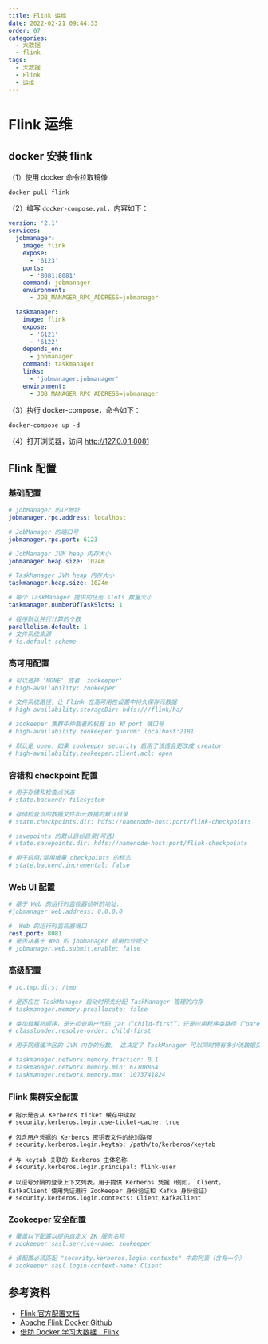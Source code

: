 ```yaml
---
title: Flink 运维
date: 2022-02-21 09:44:33
order: 07
categories:
  - 大数据
  - flink
tags:
  - 大数据
  - Flink
  - 运维
---
```


# Flink 运维

## docker 安装 flink

（1）使用 docker 命令拉取镜像

```bash
docker pull flink
```

（2）编写 `docker-compose.yml`，内容如下：

```yml
version: '2.1'
services:
  jobmanager:
    image: flink
    expose:
      - '6123'
    ports:
      - '8081:8081'
    command: jobmanager
    environment:
      - JOB_MANAGER_RPC_ADDRESS=jobmanager

  taskmanager:
    image: flink
    expose:
      - '6121'
      - '6122'
    depends_on:
      - jobmanager
    command: taskmanager
    links:
      - 'jobmanager:jobmanager'
    environment:
      - JOB_MANAGER_RPC_ADDRESS=jobmanager
```

（3）执行 docker-compose，命令如下：

```
docker-compose up -d
```

（4）打开浏览器，访问 http://127.0.0.1:8081

## Flink 配置

### 基础配置

```yml
# jobManager 的IP地址
jobmanager.rpc.address: localhost

# JobManager 的端口号
jobmanager.rpc.port: 6123

# JobManager JVM heap 内存大小
jobmanager.heap.size: 1024m

# TaskManager JVM heap 内存大小
taskmanager.heap.size: 1024m

# 每个 TaskManager 提供的任务 slots 数量大小
taskmanager.numberOfTaskSlots: 1

# 程序默认并行计算的个数
parallelism.default: 1
# 文件系统来源
# fs.default-scheme
```

### 高可用配置

```yml
# 可以选择 'NONE' 或者 'zookeeper'.
# high-availability: zookeeper

# 文件系统路径，让 Flink 在高可用性设置中持久保存元数据
# high-availability.storageDir: hdfs:///flink/ha/

# zookeeper 集群中仲裁者的机器 ip 和 port 端口号
# high-availability.zookeeper.quorum: localhost:2181

# 默认是 open，如果 zookeeper security 启用了该值会更改成 creator
# high-availability.zookeeper.client.acl: open
```

### 容错和 checkpoint 配置

```yml
# 用于存储和检查点状态
# state.backend: filesystem

# 存储检查点的数据文件和元数据的默认目录
# state.checkpoints.dir: hdfs://namenode-host:port/flink-checkpoints

# savepoints 的默认目标目录(可选)
# state.savepoints.dir: hdfs://namenode-host:port/flink-checkpoints

# 用于启用/禁用增量 checkpoints 的标志
# state.backend.incremental: false
```

### Web UI 配置

```yml
# 基于 Web 的运行时监视器侦听的地址.
#jobmanager.web.address: 0.0.0.0

#  Web 的运行时监视器端口
rest.port: 8081
# 是否从基于 Web 的 jobmanager 启用作业提交
# jobmanager.web.submit.enable: false
```

### 高级配置

```yml
# io.tmp.dirs: /tmp

# 是否应在 TaskManager 启动时预先分配 TaskManager 管理的内存
# taskmanager.memory.preallocate: false

# 类加载解析顺序，是先检查用户代码 jar（“child-first”）还是应用程序类路径（“parent-first”）。 默认设置指示首先从用户代码 jar 加载类
# classloader.resolve-order: child-first

# 用于网络缓冲区的 JVM 内存的分数。 这决定了 TaskManager 可以同时拥有多少流数据交换通道以及通道缓冲的程度。 如果作业被拒绝或者您收到系统没有足够缓冲区的警告，请增加此值或下面的最小/最大值。 另请注意，“taskmanager.network.memory.min”和“taskmanager.network.memory.max”可能会覆盖此分数

# taskmanager.network.memory.fraction: 0.1
# taskmanager.network.memory.min: 67108864
# taskmanager.network.memory.max: 1073741824
```

### Flink 集群安全配置

```
# 指示是否从 Kerberos ticket 缓存中读取
# security.kerberos.login.use-ticket-cache: true

# 包含用户凭据的 Kerberos 密钥表文件的绝对路径
# security.kerberos.login.keytab: /path/to/kerberos/keytab

# 与 keytab 关联的 Kerberos 主体名称
# security.kerberos.login.principal: flink-user

# 以逗号分隔的登录上下文列表，用于提供 Kerberos 凭据（例如，`Client，KafkaClient`使用凭证进行 ZooKeeper 身份验证和 Kafka 身份验证）
# security.kerberos.login.contexts: Client,KafkaClient
```

### Zookeeper 安全配置

```yml
# 覆盖以下配置以提供自定义 ZK 服务名称
# zookeeper.sasl.service-name: zookeeper

# 该配置必须匹配 "security.kerberos.login.contexts" 中的列表（含有一个）
# zookeeper.sasl.login-context-name: Client
```

## 参考资料

- [Flink 官方配置文档](https://ci.apache.org/projects/flink/flink-docs-stable/ops/config.html)
- [Apache Flink Docker Github](https://github.com/apache/flink-docker)
- [借助 Docker 学习大数据：Flink](https://zhuanlan.zhihu.com/p/176855301)